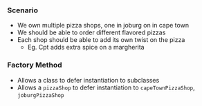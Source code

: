 ### Scenario
- We own multiple pizza shops, one in joburg on in cape town
- We should be able to order different flavored pizzas
- Each shop should be able to add its own twist on the pizza
    - Eg. Cpt adds extra spice on a margherita
    

### Factory Method
- Allows a class to defer instantiation to subclasses
- Allows a `pizzaShop` to defer instantiation to `capeTownPizzaShop`, `joburgPizzaShop`
